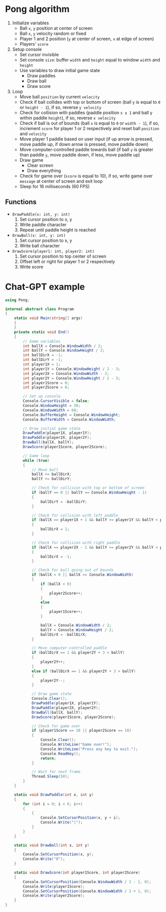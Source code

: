 # Pong algorithm

1. Initialize variables
    - Ball `x`, `y` position at center of screen
    - Ball `x`, `y` velocity random or fixed
    - Player 1 and 2 position (`y` at center of screen, `x` at edge of screen)
    - Players' `score`
2. Setup console
    - Set cursor invisible
    - Set console `size`: buffer `width` and `height` equal to window `width` and `height`
    - Use variables to draw initial game state
        - Draw paddles
        - Draw ball
        - Draw score
3. Loop
    - Move ball `position` by current `velocity`
    - Check if ball collides with top or bottom of screen (ball `y` is equal to `0` or `height - 1`), if so, reverse `y velocity`
    - Check for collision with paddles (paddle position `x ± 1` and ball y within paddle `height`), if so, reverse `x velocity`
    - Check if ball is out of bounds (ball `x` is equal to `0` or `width - 1`), if so, increment `score` for player 1 or 2 respectively and reset ball `position` and `velocity`
    - Move player 1 paddle based on user input (if up arrow is pressed, move paddle up, if down arrow is pressed, move paddle down)
    - Move computer-controlled paddle towards ball (if ball `y` is greater than paddle `y`, move paddle down, if less, move paddle up)
    - Draw game 
        - Clear screen
        - Draw everything
    - Check for game over (`score` is equal to 10), if so, write game over `message` at center of screen and exit loop
    - Sleep for 16 milliseconds (60 FPS)

## Functions

- `DrawPaddle(x: int, y: int)`
    1. Set cursor position to x, y
    1. Write paddle character
    1. Repeat until paddle height is reached
- `DrawBall(x: int, y: int)`
    1. Set cursor position to x, y
    1. Write ball character
- `DrawScore(player1: int, player2: int)`
    1. Set cursor position to top center of screen
    1. Offset left or right for player 1 or 2 respectively
    1. Write score

# Chat-GPT example

```csharp
using Pong;

internal abstract class Program
{
    static void Main(string[] args)
    {
    }
    private static void End()
    {
        // Game variables
        int ballX = Console.WindowWidth / 2;
        int ballY = Console.WindowHeight / 2;
        int ballDirX = -1;
        int ballDirY = -1;
        int player1X = 1;
        int player1Y = Console.WindowHeight / 2 - 3;
        int player2X = Console.WindowWidth - 2;
        int player2Y = Console.WindowHeight / 2 - 3;
        int player1Score = 0;
        int player2Score = 0;

        // Set up console
        Console.CursorVisible = false;
        Console.WindowHeight = 30;
        Console.WindowWidth = 60;
        Console.BufferHeight = Console.WindowHeight;
        Console.BufferWidth = Console.WindowWidth;

        // Draw initial game state
        DrawPaddle(player1X, player1Y);
        DrawPaddle(player2X, player2Y);
        DrawBall(ballX, ballY);
        DrawScore(player1Score, player2Score);

        // Game loop
        while (true)
        {
            // Move ball
            ballX += ballDirX;
            ballY += ballDirY;

            // Check for collision with top or bottom of screen
            if (ballY == 0 || ballY == Console.WindowHeight - 1)
            {
                ballDirY = -ballDirY;
            }

            // Check for collision with left paddle
            if (ballX == player1X + 1 && ballY >= player1Y && ballY < player1Y + 6)
            {
                ballDirX = 1;
            }

            // Check for collision with right paddle
            if (ballX == player2X - 1 && ballY >= player2Y && ballY < player2Y + 6)
            {
                ballDirX = -1;
            }

            // Check for ball going out of bounds
            if (ballX < 0 || ballX >= Console.WindowWidth)
            {
                if (ballX < 0)
                {
                    player2Score++;
                }
                else
                {
                    player1Score++;
                }

                ballX = Console.WindowWidth / 2;
                ballY = Console.WindowHeight / 2;
                ballDirX = -ballDirX;
            }

            // Move computer-controlled paddle
            if (ballDirX == 1 && player2Y + 3 < ballY)
            {
                player2Y++;
            }
            else if (ballDirX == 1 && player2Y + 3 > ballY)
            {
                player2Y--;
            }

            // Draw game state
            Console.Clear();
            DrawPaddle(player1X, player1Y);
            DrawPaddle(player2X, player2Y);
            DrawBall(ballX, ballY);
            DrawScore(player1Score, player2Score);

            // Check for game over
            if (player1Score == 10 || player2Score == 10)
            {
                Console.Clear();
                Console.WriteLine("Game over!");
                Console.WriteLine("Press any key to exit.");
                Console.ReadKey();
                return;
            }

            // Wait for next frame
            Thread.Sleep(50);
        }
    }

    static void DrawPaddle(int x, int y)
    {
        for (int i = 0; i < 6; i++)
        {
            {
                Console.SetCursorPosition(x, y + i);
                Console.Write("|");
            }
        }
    }

    static void DrawBall(int x, int y)
    {
        Console.SetCursorPosition(x, y);
        Console.Write("O");
    }

    static void DrawScore(int player1Score, int player2Score)
    {
        Console.SetCursorPosition(Console.WindowWidth / 2 - 1, 0);
        Console.Write(player1Score);
        Console.SetCursorPosition(Console.WindowWidth / 2 + 1, 0);
        Console.Write(player2Score);
    }
}
```
